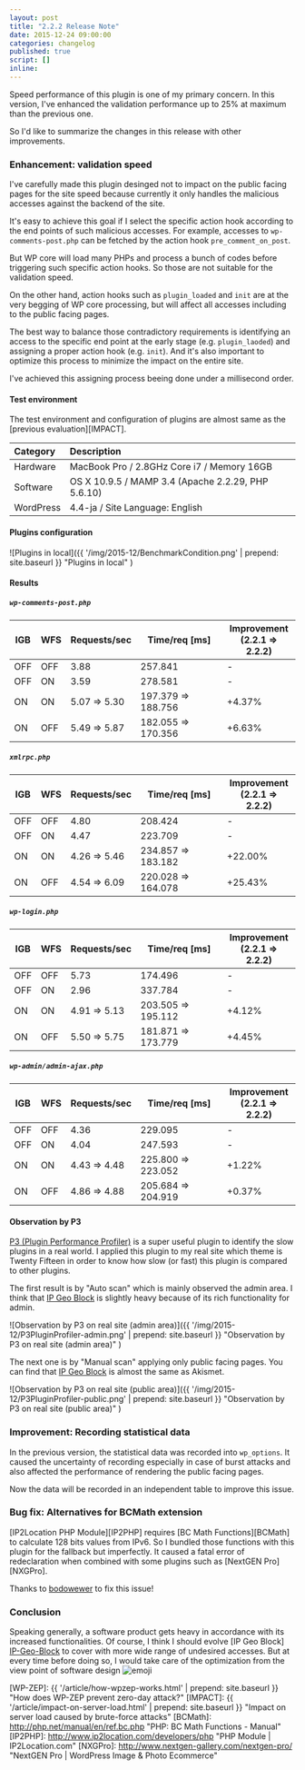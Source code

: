 ```yaml
---
layout: post
title: "2.2.2 Release Note"
date: 2015-12-24 09:00:00
categories: changelog
published: true
script: []
inline:
---
```


Speed performance of this plugin is one of my primary concern. In this version, 
I've enhanced the validation performance up to 25% at maximum than the previous 
one.

So I'd like to summarize the changes in this release with other improvements.

<!--more-->

### Enhancement: validation speed ###

I've carefully made this plugin desinged not to impact on the public facing 
pages for the site speed because currently it only handles the malicious 
accesses against the backend of the site.

It's easy to achieve this goal if I select the specific action hook according
to the end points of such malicious accesses. For example, accesses to 
`wp-comments-post.php` can be fetched by the action hook `pre_comment_on_post`.

But WP core will load many PHPs and process a bunch of codes before triggering 
such specific action hooks. So those are not suitable for the validation speed.

On the other hand, action hooks such as `plugin_loaded` and `init` are at the 
very begging of WP core processing, but will affect all accesses including to 
the public facing pages.

The best way to balance those contradictory requirements is identifying an 
access to the specific end point at the early stage (e.g. `plugin_laoded`) and 
assigning a proper action hook (e.g. `init`). And it's also important to 
optimize this process to minimize the impact on the entire site.

I've achieved this assigning process beeing done under a millisecond order.

#### Test environment ####

The test environment and configuration of plugins are almost same as the 
[previous evaluation][IMPACT].

| Category      | Description                                        |
|:--------------|:---------------------------------------------------|
| Hardware      | MacBook Pro / 2.8GHz Core i7 / Memory 16GB         |
| Software      | OS X 10.9.5 / MAMP 3.4 (Apache 2.2.29, PHP 5.6.10) |
| WordPress     | 4.4-ja / Site Language: English                    |

#### Plugins configuration ####

![Plugins in local]({{ '/img/2015-12/BenchmarkCondition.png' | prepend: site.baseurl }}
 "Plugins in local"
)

#### Results ####

##### `wp-comments-post.php` #####

<div class="table-responsive">
	<table class="table">
		<thead>
			<tr>
				<th>IGB</th>
				<th>WFS</th>
				<th class="text-right">Requests/sec</th>
				<th class="text-right">Time/req [ms]</th>
				<th class="text-right">Improvement<br />(2.2.1 ⇒ 2.2.2)</th>
			</tr>
		</thead>
		<tbody>
			<tr>
				<td>OFF</td>
				<td>OFF</td>
				<td class="text-right">3.88</td>
				<td class="text-right">257.841</td>
				<td class="text-right">-</td>
			</tr>
			<tr>
				<td>OFF</td>
				<td>ON</td>
				<td class="text-right">3.59</td>
				<td class="text-right">278.581</td>
				<td class="text-right">-</td>
			</tr>
			<tr>
				<td>ON</td>
				<td>ON</td>
				<td class="text-right">5.07 ⇒ 5.30</td>
				<td class="text-right">197.379 ⇒ 188.756</td>
				<td class="text-right">+4.37%</td>
			</tr>
			<tr>
				<td>ON</td>
				<td>OFF</td>
				<td class="text-right">5.49 ⇒ 5.87</td>
				<td class="text-right">182.055 ⇒ 170.356</td>
				<td class="text-right">+6.63%</td>
			</tr>
		</tbody>
	</table>
</div>

##### `xmlrpc.php` #####

<div class="table-responsive">
	<table class="table">
		<thead>
			<tr>
				<th>IGB</th>
				<th>WFS</th>
				<th class="text-right">Requests/sec</th>
				<th class="text-right">Time/req [ms]</th>
				<th class="text-right">Improvement<br />(2.2.1 ⇒ 2.2.2)</th>
			</tr>
		</thead>
		<tbody>
			<tr>
				<td>OFF</td>
				<td>OFF</td>
				<td class="text-right">4.80</td>
				<td class="text-right">208.424</td>
				<td class="text-right">-</td>
			</tr>
			<tr>
				<td>OFF</td>
				<td>ON</td>
				<td class="text-right">4.47</td>
				<td class="text-right">223.709</td>
				<td class="text-right">-</td>
			</tr>
			<tr>
				<td>ON</td>
				<td>ON</td>
				<td class="text-right">4.26 ⇒ 5.46</td>
				<td class="text-right">234.857 ⇒ 183.182</td>
				<td class="text-right">+22.00%</td>
			</tr>
			<tr>
				<td>ON</td>
				<td>OFF</td>
				<td class="text-right">4.54 ⇒ 6.09</td>
				<td class="text-right">220.028 ⇒ 164.078</td>
				<td class="text-right">+25.43%</td>
			</tr>
		</tbody>
	</table>
</div>

##### `wp-login.php` #####

<div class="table-responsive">
	<table class="table">
		<thead>
			<tr>
				<th>IGB</th>
				<th>WFS</th>
				<th class="text-right">Requests/sec</th>
				<th class="text-right">Time/req [ms]</th>
				<th class="text-right">Improvement<br />(2.2.1 ⇒ 2.2.2)</th>
			</tr>
		</thead>
		<tbody>
			<tr>
				<td>OFF</td>
				<td>OFF</td>
				<td class="text-right">5.73</td>
				<td class="text-right">174.496</td>
				<td class="text-right">-</td>
			</tr>
			<tr>
				<td>OFF</td>
				<td>ON</td>
				<td class="text-right">2.96</td>
				<td class="text-right">337.784</td>
				<td class="text-right">-</td>
			</tr>
			<tr>
				<td>ON</td>
				<td>ON</td>
				<td class="text-right">4.91 ⇒ 5.13</td>
				<td class="text-right">203.505 ⇒ 195.112</td>
				<td class="text-right">+4.12%</td>
			</tr>
			<tr>
				<td>ON</td>
				<td>OFF</td>
				<td class="text-right">5.50 ⇒ 5.75</td>
				<td class="text-right">181.871 ⇒ 173.779</td>
				<td class="text-right">+4.45%</td>
			</tr>
		</tbody>
	</table>
</div>

##### `wp-admin/admin-ajax.php` #####

<div class="table-responsive">
	<table class="table">
		<thead>
			<tr>
				<th>IGB</th>
				<th>WFS</th>
				<th class="text-right">Requests/sec</th>
				<th class="text-right">Time/req [ms]</th>
				<th class="text-right">Improvement<br />(2.2.1 ⇒ 2.2.2)</th>
			</tr>
		</thead>
		<tbody>
			<tr>
				<td>OFF</td>
				<td>OFF</td>
				<td class="text-right">4.36</td>
				<td class="text-right">229.095</td>
				<td class="text-right">-</td>
			</tr>
			<tr>
				<td>OFF</td>
				<td>ON</td>
				<td class="text-right">4.04</td>
				<td class="text-right">247.593</td>
				<td class="text-right">-</td>
			</tr>
			<tr>
				<td>ON</td>
				<td>ON</td>
				<td class="text-right">4.43 ⇒ 4.48</td>
				<td class="text-right">225.800 ⇒ 223.052</td>
				<td class="text-right">+1.22%</td>
			</tr>
			<tr>
				<td>ON</td>
				<td>OFF</td>
				<td class="text-right">4.86 ⇒ 4.88</td>
				<td class="text-right">205.684 ⇒ 204.919</td>
				<td class="text-right">+0.37%</td>
			</tr>
		</tbody>
	</table>
</div>

#### Observation by P3 ####

[P3 (Plugin Performance Profiler)][P3] is a super useful plugin to identify the
slow plugins in a real world. I applied this plugin to my real site which theme
is Twenty Fifteen in order to know how slow (or fast) this plugin is compared 
to other plugins.

The first result is by "Auto scan" which is mainly observed the admin area. I 
think that [IP Geo Block][IP-Geo-Block] is slightly heavy because of its rich 
functionality for admin.

![Observation by P3 on real site (admin area)]({{ '/img/2015-12/P3PluginProfiler-admin.png' | prepend: site.baseurl }}
 "Observation by P3 on real site (admin area)"
)

The next one is by "Manual scan" applying only public facing pages. You can find 
that [IP Geo Block][IP-Geo-Block] is almost the same as Akismet.

![Observation by P3 on real site (public area)]({{ '/img/2015-12/P3PluginProfiler-public.png' | prepend: site.baseurl }}
 "Observation by P3 on real site (public area)"
)

### Improvement: Recording statistical data ###

In the previous version, the statistical data was recorded into `wp_options`.
It caused the uncertainty of recording especially in case of burst attacks and 
also affected the performance of rendering the public facing pages.

Now the data will be recorded in an independent table to improve this issue.

### Bug fix: Alternatives for BCMath extension ###

[IP2Location PHP Module][IP2PHP] requires [BC Math Functions][BCMath] to 
calculate 128 bits values from IPv6. So I bundled those functions with this 
plugin for the fallback but imperfectly. It caused a fatal error of 
redeclaration when combined with some plugins such as [NextGEN Pro][NXGPro].

Thanks to [bodowewer](https://wordpress.org/support/profile/bodowewer) to fix 
this issue!

### Conclusion ###

Speaking generally, a software product gets heavy in accordance with its 
increased functionalities. Of course, I think I should evolve [IP Geo Block]
[IP-Geo-Block] to cover with more wide range of undesired accesses. But at 
every time before doing so, I would take care of the optimization from the 
view point of software design <span class="emoji">
![emoji](https://assets-cdn.github.com/images/icons/emoji/unicode/1f49e.png)
</span>

[IP-Geo-Block]: https://wordpress.org/plugins/ip-geo-block/ "WordPress › IP Geo Block « WordPress Plugins"
[P3]:           https://wordpress.org/plugins/p3-profiler/ "WordPress › P3 (Plugin Performance Profiler) « WordPress Plugins"
[WP-ZEP]: {{ '/article/how-wpzep-works.html'       | prepend: site.baseurl }} "How does WP-ZEP prevent zero-day attack?"
[IMPACT]: {{ '/article/impact-on-server-load.html' | prepend: site.baseurl }} "Impact on server load caused by brute-force attacks"
[BCMath]: http://php.net/manual/en/ref.bc.php "PHP: BC Math Functions - Manual"
[IP2PHP]: http://www.ip2location.com/developers/php "PHP Module | IP2Location.com"
[NXGPro]: http://www.nextgen-gallery.com/nextgen-pro/ "NextGEN Pro | WordPress Image & Photo Ecommerce"
